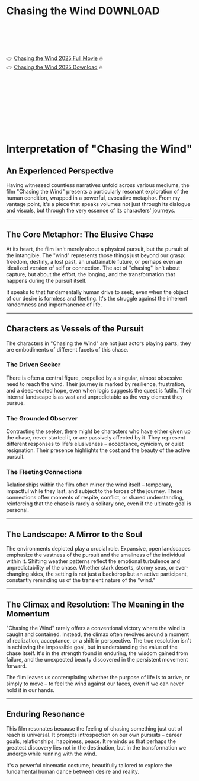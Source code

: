 # Chasing the Wind D0WNL0AD

<br><br><br><br>


👉 <a href="https://Patrick-inlantersmidd1980.github.io/ddirbrywse/">Chasing the Wind 2025 Full Movie</a> 🔥
<br>
👉 <a href="https://Patrick-inlantersmidd1980.github.io/ddirbrywse/">Chasing the Wind 2025 Download</a> 🔥


<br><br><br><br><br><br><br><br>



# Interpretation of "Chasing the Wind"

## An Experienced Perspective

Having witnessed countless narratives unfold across various mediums, the film "Chasing the Wind" presents a particularly resonant exploration of the human condition, wrapped in a powerful, evocative metaphor. From my vantage point, it's a piece that speaks volumes not just through its dialogue and visuals, but through the very essence of its characters' journeys.

---

## The Core Metaphor: The Elusive Chase

At its heart, the film isn't merely about a physical pursuit, but the pursuit of the intangible. The "wind" represents those things just beyond our grasp: freedom, destiny, a lost past, an unattainable future, or perhaps even an idealized version of self or connection. The act of "chasing" isn't about capture, but about the effort, the longing, and the transformation that happens during the pursuit itself.

It speaks to that fundamentally human drive to seek, even when the object of our desire is formless and fleeting. It's the struggle against the inherent randomness and impermanence of life.

---

## Characters as Vessels of the Pursuit

The characters in "Chasing the Wind" are not just actors playing parts; they are embodiments of different facets of this chase.

### The Driven Seeker
There is often a central figure, propelled by a singular, almost obsessive need to reach the wind. Their journey is marked by resilience, frustration, and a deep-seated hope, even when logic suggests the quest is futile. Their internal landscape is as vast and unpredictable as the very element they pursue.

### The Grounded Observer
Contrasting the seeker, there might be characters who have either given up the chase, never started it, or are passively affected by it. They represent different responses to life's elusiveness – acceptance, cynicism, or quiet resignation. Their presence highlights the cost and the beauty of the active pursuit.

### The Fleeting Connections
Relationships within the film often mirror the wind itself – temporary, impactful while they last, and subject to the forces of the journey. These connections offer moments of respite, conflict, or shared understanding, reinforcing that the chase is rarely a solitary one, even if the ultimate goal is personal.

---

## The Landscape: A Mirror to the Soul

The environments depicted play a crucial role. Expansive, open landscapes emphasize the vastness of the pursuit and the smallness of the individual within it. Shifting weather patterns reflect the emotional turbulence and unpredictability of the chase. Whether stark deserts, stormy seas, or ever-changing skies, the setting is not just a backdrop but an active participant, constantly reminding us of the transient nature of the "wind."

---

## The Climax and Resolution: The Meaning in the Momentum

"Chasing the Wind" rarely offers a conventional victory where the wind is caught and contained. Instead, the climax often revolves around a moment of realization, acceptance, or a shift in perspective. The true resolution isn't in achieving the impossible goal, but in understanding the value of the chase itself. It's in the strength found in enduring, the wisdom gained from failure, and the unexpected beauty discovered in the persistent movement forward.

The film leaves us contemplating whether the purpose of life is to arrive, or simply to move – to feel the wind against our faces, even if we can never hold it in our hands.

---

## Enduring Resonance

This film resonates because the feeling of chasing something just out of reach is universal. It prompts introspection on our own pursuits – career goals, relationships, happiness, peace. It reminds us that perhaps the greatest discovery lies not in the destination, but in the transformation we undergo while running with the wind.

It's a powerful cinematic costume, beautifully tailored to explore the fundamental human dance between desire and reality.



